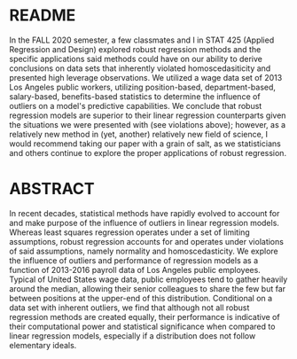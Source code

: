 # README

In the FALL 2020 semester, a few classmates and I in STAT 425 (Applied Regression and Design) explored robust regression methods and the specific applications said methods could have on our ability to derive conclusions on data sets that inherently violated homoscedasiticity and presented high leverage observations. We utilized a wage data set of 2013 Los Angeles public workers, utilizing position-based, department-based, salary-based, benefits-based statistics to determine the influence of outliers on a model's predictive capabilities. We conclude that robust regression models are superior to their linear regression counterparts given the situations we were presented with (see violations above); however, as a relatively new method in (yet, another) relatively new field of science, I would recommend taking our paper with a grain of salt, as we statisticians and others continue to explore the proper applications of robust regression.

# ABSTRACT

In recent decades, statistical methods have rapidly evolved to account for and make purpose of the influence of outliers in linear regression models. Whereas least squares regression operates under a set of limiting assumptions, robust regression accounts for and operates under violations of said assumptions, namely normality and homoscedasticity. We explore the influence of outliers and performance of regression models as a function of 2013-2016 payroll data of Los Angeles public employees. Typical of United States wage data, public employees tend to gather heavily around the median, allowing their senior colleagues to share the few but far between positions at the upper-end of this distribution. Conditional on a data set with inherent outliers, we find that although not all robust regression methods are created equally, their performance is indicative of their computational power and statistical significance when compared to linear regression models, especially if a distribution does not follow elementary ideals.
